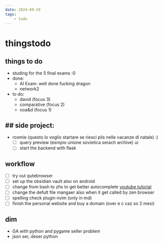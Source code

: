 ```yaml
---
date: 2024-09-29 
tags: 
    - todo
---
```


# thingstodo

## things to do

- studing for the 5 final exams :0
- done:
  - AI Exam: well done fucking dragon
  - network2  
- to do:
  - david (focus 3)
  - comparative (focus 2)
  - ooa&d (focus 1)


## ## side project:
- roomie  (questo lo voglio startare se riesci plis nelle vacanze di natale) :)
    - [ ] query preview (esmpio unione sovietica serach archive) ui
    - [ ] start the backend with flask

## workflow

- [ ] try out qutebrowser
- [ ] set up the obsidian vault also on android
- [ ] change from bash to *zhs* to get better autocomplete [youtube tutorial](https://youtu.be/ud7YxC33Z3w?feature=shared) 
- [ ] change the defult file mangaer also when it get called by zen browser
- [ ] spelling check plugin nvim (only in md)
- [ ] finish the personal website and buy a domain (over e c caz so 2 mesi)

## dim
- GA with python and pygame seller problem
- json ser, deser python
